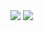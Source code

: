 <img src="https://lanyard-profile-readme.vercel.app/api/210413206361997312"/>
<img src="https://github-readme-stats.vercel.app/api/top-langs/?username=Wilson159&layout=compact&langs_count=8&theme=gruvbox"/>
